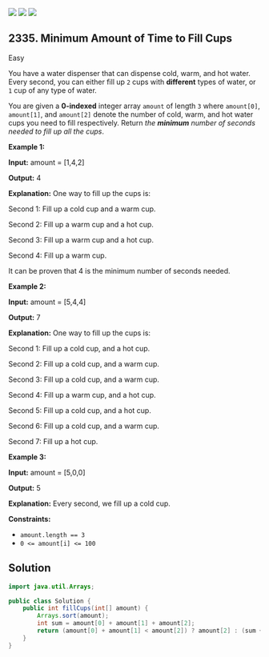 [![](https://img.shields.io/github/stars/javadev/LeetCode-in-Java?label=Stars&style=flat-square)](https://github.com/javadev/LeetCode-in-Java)
[![](https://img.shields.io/github/forks/javadev/LeetCode-in-Java?label=Fork%20me%20on%20GitHub%20&style=flat-square)](https://github.com/javadev/LeetCode-in-Java/fork)
[![](https://img.shields.io/badge/-LeetCode%20in%20Kotlin-blue?style=flat-square)](https://github.com/javadev/LeetCode-in-Kotlin)

## 2335\. Minimum Amount of Time to Fill Cups

Easy

You have a water dispenser that can dispense cold, warm, and hot water. Every second, you can either fill up `2` cups with **different** types of water, or `1` cup of any type of water.

You are given a **0-indexed** integer array `amount` of length `3` where `amount[0]`, `amount[1]`, and `amount[2]` denote the number of cold, warm, and hot water cups you need to fill respectively. Return _the **minimum** number of seconds needed to fill up all the cups_.

**Example 1:**

**Input:** amount = [1,4,2]

**Output:** 4

**Explanation:** One way to fill up the cups is:

Second 1: Fill up a cold cup and a warm cup.

Second 2: Fill up a warm cup and a hot cup.

Second 3: Fill up a warm cup and a hot cup.

Second 4: Fill up a warm cup.

It can be proven that 4 is the minimum number of seconds needed.

**Example 2:**

**Input:** amount = [5,4,4]

**Output:** 7

**Explanation:** One way to fill up the cups is:

Second 1: Fill up a cold cup, and a hot cup.

Second 2: Fill up a cold cup, and a warm cup.

Second 3: Fill up a cold cup, and a warm cup.

Second 4: Fill up a warm cup, and a hot cup.

Second 5: Fill up a cold cup, and a hot cup.

Second 6: Fill up a cold cup, and a warm cup.

Second 7: Fill up a hot cup.

**Example 3:**

**Input:** amount = [5,0,0]

**Output:** 5

**Explanation:** Every second, we fill up a cold cup.

**Constraints:**

*   `amount.length == 3`
*   `0 <= amount[i] <= 100`

## Solution

```java
import java.util.Arrays;

public class Solution {
    public int fillCups(int[] amount) {
        Arrays.sort(amount);
        int sum = amount[0] + amount[1] + amount[2];
        return (amount[0] + amount[1] < amount[2]) ? amount[2] : (sum + 1) / 2;
    }
}
```